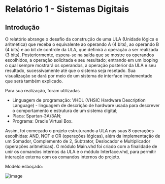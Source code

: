 # Relatório 1 - Sistemas Digitais

## Introdução

O relatório abrange o desafio da construção de uma ULA (Unidade lógica e aritmética) que receba o equivalente ao operando A (4 bits), ao operando B (4 bits) e ao bit de controle da ULA, que definirá a operação a ser realizada (3 bits). Posteriormente, espera-se na saída que se mostre os operandos escolhidos, a operação solicitada e seu resultado; entrando em um looping o qual sempre mostrará os operandos, a operação posterior da ULA e seu resultado, sucessivamente até que o sistema seja resetado. Sua visualização se dará por meio de um sistema de interface implementado que será também explicado.

Para sua realização, foram utilizadas
- Linguagem de programação: VHDL (VHSIC Hardware Description Language) - linguagem de descrição de hardware usada para descrever o comportamento e estrutura de um sistema digital;
- Placa: Spartan-3A/3AN;
- Programa: Oracle Virtual Box.

Assim, foi começado o projeto estruturando a ULA nas suas 8 operações escolhidas: AND, NOT e OR (operações lógicas), além da implementação de um Somador, Complemento de 2, Subtrator, Deslocador e Multiplicador (operações aritméticas). O módulo Main.vhd foi criado com a finalidade de unir os comandos internos da ULA e o módulo Interface.vhd, para permitir interação externa com os comandos internos do projeto.

Modelo esboçado:

![image](https://github.com/user-attachments/assets/8abf9866-dd3f-4ed3-895a-6d8dd660017e)


